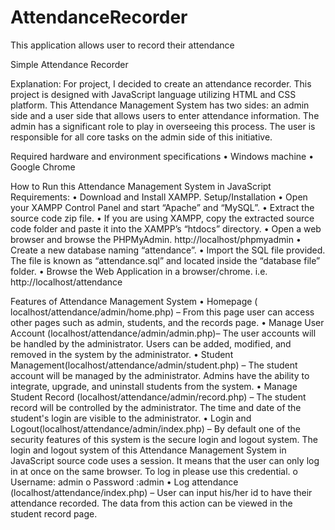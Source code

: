 # AttendanceRecorder
This application allows user to record their attendance

Simple Attendance Recorder

Explanation:
For project, I decided to create an attendance recorder. This project is designed with JavaScript language utilizing HTML and CSS platform. This Attendance Management System has two sides: an admin side and a user side that allows users to enter attendance information. The admin has a significant role to play in overseeing this process. The user is responsible for all core tasks on the admin side of this initiative.

Required hardware and environment specifications
•	Windows machine 
•	Google Chrome

How to Run this Attendance Management System in JavaScript
Requirements:
•	Download and Install XAMPP. 
Setup/Installation
•	Open your XAMPP Control Panel and start “Apache” and “MySQL”.
•	Extract the source code zip file.
•	If you are using XAMPP, copy the extracted source code folder and paste it into the XAMPP’s “htdocs” directory.
•	Open a web browser and browse the PHPMyAdmin. http://localhost/phpmyadmin
•	Create a new database naming “attendance”.
•	Import the SQL file provided. The file is known as “attendance.sql” and located inside the “database file” folder.
•	Browse the Web Application in a browser/chrome. i.e. http://localhost/attendance

Features of Attendance Management System 
•	Homepage ( localhost/attendance/admin/home.php) – From this page user can access other pages such as admin, students, and the records page.
•	Manage User Account (localhost/attendance/admin/admin.php)– The user accounts will be handled by the administrator. Users can be added, modified, and removed in the system by the administrator.
•	Student Management(localhost/attendance/admin/student.php) – The student account will be managed by the administrator. Admins have the ability to integrate, upgrade, and uninstall students from the system.
•	Manage Student Record (localhost/attendance/admin/record.php) – The student record will be controlled by the administrator. The time and date of the student's login are visible to the administrator.
•	Login and Logout(localhost/attendance/admin/index.php) – By default one of the security features of this system is the secure login and logout system. The login and logout system of this Attendance Management System in JavaScript source code uses a session. It means that the user can only log in at once on the same browser. To log in please use this credential.
o	Username: admin
o	Password :admin
•	Log attendance (localhost/attendance/index.php)  – User can input his/her id to have their attendance recorded. The data from this action can be viewed in the student record page.
